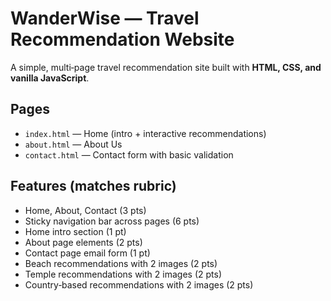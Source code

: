 # WanderWise — Travel Recommendation Website

A simple, multi‑page travel recommendation site built with **HTML, CSS, and vanilla JavaScript**.

## Pages
- `index.html` — Home (intro + interactive recommendations)
- `about.html` — About Us
- `contact.html` — Contact form with basic validation

## Features (matches rubric)
- Home, About, Contact (3 pts)
- Sticky navigation bar across pages (6 pts)
- Home intro section (1 pt)
- About page elements (2 pts)
- Contact page email form (1 pt)
- Beach recommendations with 2 images (2 pts)
- Temple recommendations with 2 images (2 pts)
- Country‑based recommendations with 2 images (2 pts)

